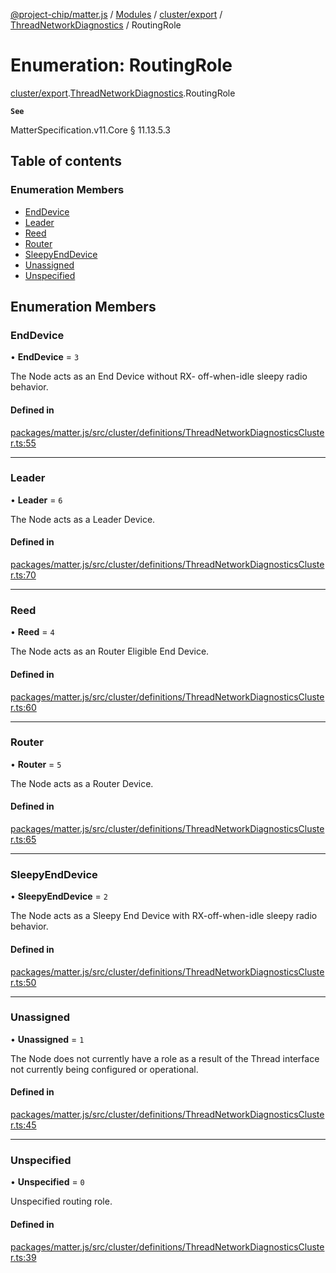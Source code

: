 [@project-chip/matter.js](../README.md) / [Modules](../modules.md) / [cluster/export](../modules/cluster_export.md) / [ThreadNetworkDiagnostics](../modules/cluster_export.ThreadNetworkDiagnostics.md) / RoutingRole

# Enumeration: RoutingRole

[cluster/export](../modules/cluster_export.md).[ThreadNetworkDiagnostics](../modules/cluster_export.ThreadNetworkDiagnostics.md).RoutingRole

**`See`**

MatterSpecification.v11.Core § 11.13.5.3

## Table of contents

### Enumeration Members

- [EndDevice](cluster_export.ThreadNetworkDiagnostics.RoutingRole.md#enddevice)
- [Leader](cluster_export.ThreadNetworkDiagnostics.RoutingRole.md#leader)
- [Reed](cluster_export.ThreadNetworkDiagnostics.RoutingRole.md#reed)
- [Router](cluster_export.ThreadNetworkDiagnostics.RoutingRole.md#router)
- [SleepyEndDevice](cluster_export.ThreadNetworkDiagnostics.RoutingRole.md#sleepyenddevice)
- [Unassigned](cluster_export.ThreadNetworkDiagnostics.RoutingRole.md#unassigned)
- [Unspecified](cluster_export.ThreadNetworkDiagnostics.RoutingRole.md#unspecified)

## Enumeration Members

### EndDevice

• **EndDevice** = ``3``

The Node acts as an End Device without RX- off-when-idle sleepy radio behavior.

#### Defined in

[packages/matter.js/src/cluster/definitions/ThreadNetworkDiagnosticsCluster.ts:55](https://github.com/project-chip/matter.js/blob/c0d55745d5279e16fdfaa7d2c564daa31e19c627/packages/matter.js/src/cluster/definitions/ThreadNetworkDiagnosticsCluster.ts#L55)

___

### Leader

• **Leader** = ``6``

The Node acts as a Leader Device.

#### Defined in

[packages/matter.js/src/cluster/definitions/ThreadNetworkDiagnosticsCluster.ts:70](https://github.com/project-chip/matter.js/blob/c0d55745d5279e16fdfaa7d2c564daa31e19c627/packages/matter.js/src/cluster/definitions/ThreadNetworkDiagnosticsCluster.ts#L70)

___

### Reed

• **Reed** = ``4``

The Node acts as an Router Eligible End Device.

#### Defined in

[packages/matter.js/src/cluster/definitions/ThreadNetworkDiagnosticsCluster.ts:60](https://github.com/project-chip/matter.js/blob/c0d55745d5279e16fdfaa7d2c564daa31e19c627/packages/matter.js/src/cluster/definitions/ThreadNetworkDiagnosticsCluster.ts#L60)

___

### Router

• **Router** = ``5``

The Node acts as a Router Device.

#### Defined in

[packages/matter.js/src/cluster/definitions/ThreadNetworkDiagnosticsCluster.ts:65](https://github.com/project-chip/matter.js/blob/c0d55745d5279e16fdfaa7d2c564daa31e19c627/packages/matter.js/src/cluster/definitions/ThreadNetworkDiagnosticsCluster.ts#L65)

___

### SleepyEndDevice

• **SleepyEndDevice** = ``2``

The Node acts as a Sleepy End Device with RX-off-when-idle sleepy radio behavior.

#### Defined in

[packages/matter.js/src/cluster/definitions/ThreadNetworkDiagnosticsCluster.ts:50](https://github.com/project-chip/matter.js/blob/c0d55745d5279e16fdfaa7d2c564daa31e19c627/packages/matter.js/src/cluster/definitions/ThreadNetworkDiagnosticsCluster.ts#L50)

___

### Unassigned

• **Unassigned** = ``1``

The Node does not currently have a role as a result of the Thread interface not currently being configured
or operational.

#### Defined in

[packages/matter.js/src/cluster/definitions/ThreadNetworkDiagnosticsCluster.ts:45](https://github.com/project-chip/matter.js/blob/c0d55745d5279e16fdfaa7d2c564daa31e19c627/packages/matter.js/src/cluster/definitions/ThreadNetworkDiagnosticsCluster.ts#L45)

___

### Unspecified

• **Unspecified** = ``0``

Unspecified routing role.

#### Defined in

[packages/matter.js/src/cluster/definitions/ThreadNetworkDiagnosticsCluster.ts:39](https://github.com/project-chip/matter.js/blob/c0d55745d5279e16fdfaa7d2c564daa31e19c627/packages/matter.js/src/cluster/definitions/ThreadNetworkDiagnosticsCluster.ts#L39)
